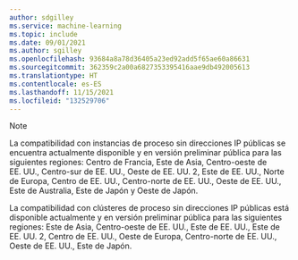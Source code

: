 ```yaml
---
author: sdgilley
ms.service: machine-learning
ms.topic: include
ms.date: 09/01/2021
ms.author: sgilley
ms.openlocfilehash: 93684a8a78d36405a23ed92add5f65ae60a86631
ms.sourcegitcommit: 362359c2a00a6827353395416aae9db492005613
ms.translationtype: HT
ms.contentlocale: es-ES
ms.lasthandoff: 11/15/2021
ms.locfileid: "132529706"
---
```

> [!NOTE]
> La compatibilidad con instancias de proceso sin direcciones IP públicas se encuentra actualmente disponible y en versión preliminar pública para las siguientes regiones: Centro de Francia, Este de Asia, Centro-oeste de EE. UU., Centro-sur de EE. UU., Oeste de EE. UU. 2, Este de EE. UU., Norte de Europa, Centro de EE. UU., Centro-norte de EE. UU., Oeste de EE. UU., Este de Australia, Este de Japón y Oeste de Japón.
> 
> La compatibilidad con clústeres de proceso sin direcciones IP públicas está disponible actualmente y en versión preliminar pública para las siguientes regiones: Este de Asia, Centro-oeste de EE. UU., Este de EE. UU., Este de EE. UU. 2, Centro de EE. UU., Oeste de Europa, Centro-norte de EE. UU., Oeste de EE. UU., Este de Japón.
>
